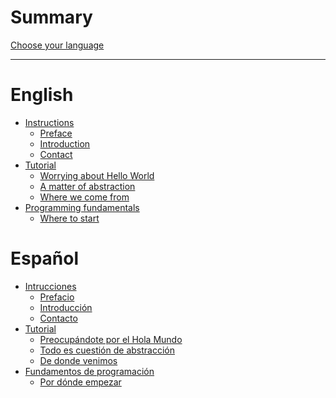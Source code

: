 # Summary

[Choose your language](./language.md)

---

# English
- [Instructions]()
	- [Preface](./en/instructions/preface.md)
	- [Introduction](./en/instructions/introduction.md)
	- [Contact](./en/instructions/contact.md)
- [Tutorial]()
	- [Worrying about Hello World](./en/tutorial/hello_world.md)
	- [A matter of abstraction](./en/tutorial/abstraction.md)
	- [Where we come from](./en/tutorial/cronology.md)
- [Programming fundamentals]()
	- [Where to start](./en/fundamentals/requirements.md)
# Español
- [Intrucciones]()
	- [Prefacio](./es/instrucciones/prefacio.md)
	- [Introducción](./es/instrucciones/introduccion.md)
	- [Contacto](./es/instrucciones/contacto.md)
- [Tutorial]()
	- [Preocupándote por el Hola Mundo](./es/tutorial/hola_mundo.md)
	- [Todo es cuestión de abstracción](./es/tutorial/abstraccion.md)
	- [De donde venimos](./es/tutorial/cronologia.md)
- [Fundamentos de programación]()
	- [Por dónde empezar](./es/fundamentos/requisitos.md)

